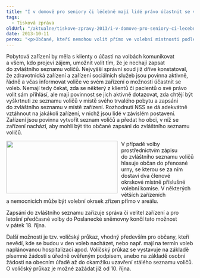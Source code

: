 ```yaml
---
title: "I v domově pro seniory či léčebně mají lidé právo účastnit se voleb"
tags:
  - Tisková zpráva
oldUrl: "/aktualne/tiskove-zpravy-2013/i-v-domove-pro-seniory-ci-lecebne-maji-lide-pravo-ucastnit-se-voleb"
date: 2013-10-11
perex: "<p>Občané, kteří nemohou volit přímo ve volební místnosti podle místa svého trvalého bydliště, protože se nacházejí např. v zařízeních pro seniory, psychiatrických léčebnách, nemocnicích, porodnicích, policejních celách či ve výkonu vazby či trestu odnětí svobody apod., nejsou zbaveni volebního práva. Musí jim být umožněno volit prostřednictvím zápisu do zvláštního seznamu nebo na základě voličského průkazu.</p>"
---
```


<!-- imported from the old website -->

<p>Pobytová zařízení by měla s klienty o účasti na volbách komunikovat a všem, kdo projeví zájem, umožnit volit tím, že je nechají zapsat do zvláštního seznamu voličů. Nejvyšší správní soud již dříve konstatoval, že zdravotnická zařízení a zařízení sociálních služeb jsou povinna aktivně, řádně a včas informovat voliče ve svém zařízení o možnosti účastnit se voleb. Nemají tedy čekat, zda se některý z klientů či pacientů o své právo volit sám přihlásí, ale mají povinnost se jich aktivně dotazovat, zda chtějí být vyškrtnuti ze seznamu voličů v místě svého trvalého pobytu a zapsáni do zvláštního seznamu v místě zařízení. Rozhodnutí NSS se dá adekvátně vztáhnout na jakákoli zařízení, v nichž jsou lidé v závislém postavení. Zařízení jsou povinna vytvořit seznam voličů a předat ho obci, v níž se zařízení nachází, aby mohli být tito občané zapsáni do zvláštního seznamu voličů.  </p><p><img src="https://www.ochrance.cz/uploads/RTEmagicC_volby.jpg.jpg" style="PADDING-RIGHT: 10px; FLOAT: left" height="141" width="299" alt="" />V případě volby prostřednictvím zápisu do zvláštního seznamu voličů hlasuje občan do přenosné urny, se kterou se za ním dostaví dva členové okrskové místně příslušné volební komise. V některých větších zařízeních a nemocnicích může být volební okrsek zřízen přímo v areálu. </p><p>Zapsání do zvláštního seznamu zařizuje správa či velitel zařízení a pro letošní předčasné volby do Poslanecké sněmovny končí tato možnost v pátek 18. října.</p>Další možností je tzv. voličský průkaz, vhodný především pro občany, kteří nevědí, kde se budou v den voleb nacházet, nebo např. mají na termín voleb naplánovanou hospitalizaci apod. Voličský průkaz se vystavuje na základě písemné žádosti s úředně ověřeným podpisem, anebo na základě osobní žádosti na obecním úřadě až do okamžiku uzavření stálého seznamu voličů. O voličský průkaz je možné zažádat již od 10. října.
